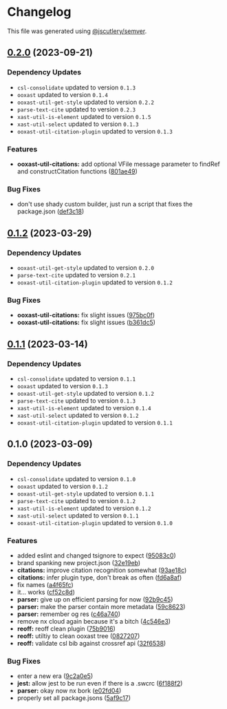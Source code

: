# Changelog

This file was generated using [@jscutlery/semver](https://github.com/jscutlery/semver).

## [0.2.0](https://github.com/TrialAndErrorOrg/parsers/compare/ooxast-util-citations-0.1.2...ooxast-util-citations-0.2.0) (2023-09-21)

### Dependency Updates

* `csl-consolidate` updated to version `0.1.3`
* `ooxast` updated to version `0.1.4`
* `ooxast-util-get-style` updated to version `0.2.2`
* `parse-text-cite` updated to version `0.2.3`
* `xast-util-is-element` updated to version `0.1.5`
* `xast-util-select` updated to version `0.1.3`
* `ooxast-util-citation-plugin` updated to version `0.1.3`

### Features

* **ooxast-util-citations:** add optional VFile message parameter to findRef and constructCitation functions ([801ae49](https://github.com/TrialAndErrorOrg/parsers/commit/801ae49550c529cb79b2652fdb6da18456e37e31))


### Bug Fixes

* don't use shady custom builder, just run a script that fixes the package.json ([def3c18](https://github.com/TrialAndErrorOrg/parsers/commit/def3c1844ae0a0d547de2b0a01689a302b58ab61))

## [0.1.2](https://github.com/TrialAndErrorOrg/parsers/compare/ooxast-util-citations-0.1.1...ooxast-util-citations-0.1.2) (2023-03-29)

### Dependency Updates

* `ooxast-util-get-style` updated to version `0.2.0`
* `parse-text-cite` updated to version `0.2.1`
* `ooxast-util-citation-plugin` updated to version `0.1.2`

### Bug Fixes

* **ooxast-util-citations:** fix slight issues ([975bc0f](https://github.com/TrialAndErrorOrg/parsers/commit/975bc0f55362d220e9ea14334ece8c22c63b038c))
* **ooxast-util-citations:** fix slight issues ([b361dc5](https://github.com/TrialAndErrorOrg/parsers/commit/b361dc5bcea0a31c3e85530fc046884a870cb637))

## [0.1.1](https://github.com/TrialAndErrorOrg/parsers/compare/ooxast-util-citations-0.1.0...ooxast-util-citations-0.1.1) (2023-03-14)

### Dependency Updates

* `csl-consolidate` updated to version `0.1.1`
* `ooxast` updated to version `0.1.3`
* `ooxast-util-get-style` updated to version `0.1.2`
* `parse-text-cite` updated to version `0.1.3`
* `xast-util-is-element` updated to version `0.1.4`
* `xast-util-select` updated to version `0.1.2`
* `ooxast-util-citation-plugin` updated to version `0.1.1`
## 0.1.0 (2023-03-09)

### Dependency Updates

* `csl-consolidate` updated to version `0.1.0`
* `ooxast` updated to version `0.1.2`
* `ooxast-util-get-style` updated to version `0.1.1`
* `parse-text-cite` updated to version `0.1.2`
* `xast-util-is-element` updated to version `0.1.2`
* `xast-util-select` updated to version `0.1.1`
* `ooxast-util-citation-plugin` updated to version `0.1.0`

### Features

* added eslint and changed tsignore to expect ([95083c0](https://github.com/TrialAndErrorOrg/parsers/commit/95083c07fc19aeb3a4dc2fa0ecbb2597a86c11fa))
* brand spanking new project.json ([32e19eb](https://github.com/TrialAndErrorOrg/parsers/commit/32e19ebf3f71c80336f637297d8f4db274d098bf))
* **citations:** improve citation recognition somewhat ([93ae18c](https://github.com/TrialAndErrorOrg/parsers/commit/93ae18c42a4bd3e2072c4fb0ffcb350d4fb9c4d2))
* **citations:** infer plugin type, don't break as often ([fd6a8af](https://github.com/TrialAndErrorOrg/parsers/commit/fd6a8af17f5900025cb2c23f3626113e617ba6bb))
* fix names ([a4f65fc](https://github.com/TrialAndErrorOrg/parsers/commit/a4f65fcb2fde9dd23750bc9ccddfb0e1ab11548f))
* it... works ([cf52c8d](https://github.com/TrialAndErrorOrg/parsers/commit/cf52c8d4e0e45a1364ad7be39ca535593835c3ff))
* **parser:** give up on efficient parsing for now ([92b9c45](https://github.com/TrialAndErrorOrg/parsers/commit/92b9c45361dbf38d7f9be244270ef81e40facd8c))
* **parser:** make the parser contain more metadata ([59c8623](https://github.com/TrialAndErrorOrg/parsers/commit/59c8623885f0330e9c945306e09214b5fb378d5b))
* **parser:** remember og res ([c46a740](https://github.com/TrialAndErrorOrg/parsers/commit/c46a740649051d9bb1d021f8c82c442ef6580215))
* remove nx cloud again because it's a bitch ([4c546e3](https://github.com/TrialAndErrorOrg/parsers/commit/4c546e3a77a3618fb64665f6318eb567e440c309))
* **reoff:** reoff clean plugin ([75b9016](https://github.com/TrialAndErrorOrg/parsers/commit/75b901685f856438750e9e11ac4d62a070f73c2c))
* **reoff:** utiltiy to clean ooxast tree ([0827207](https://github.com/TrialAndErrorOrg/parsers/commit/082720772ffe4caff8d812962c2f42d4c71b5747))
* **reoff:** validate csl bib against crossref api ([32f6538](https://github.com/TrialAndErrorOrg/parsers/commit/32f6538e745dac563c0d4c5ed9fd77c0e03af6d5))


### Bug Fixes

* enter a new era ([9c2a0e5](https://github.com/TrialAndErrorOrg/parsers/commit/9c2a0e505472c43d384f3cc78543ad90877b7c3d))
* **jest:** allow jest to be run even if there is a .swcrc ([6f188f2](https://github.com/TrialAndErrorOrg/parsers/commit/6f188f2a06922ee00d9367b29e666894e48c6c1e))
* **parser:** okay now nx bork ([e02fd04](https://github.com/TrialAndErrorOrg/parsers/commit/e02fd0412196e36a7e8f39a4e5cb3664ce2f3305))
* properly set all package.jsons ([5af9c17](https://github.com/TrialAndErrorOrg/parsers/commit/5af9c177be9910511844c481ca59cfcc7bd9b0f6))
